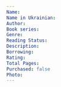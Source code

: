 ```yaml
---
Name: 
Name in Ukrainian: 
Author: 
Book series: 
Genre: 
Reading Status: 
Description: 
Borrowing: 
Rating: 
Total Pages: 
Purchased: false
Photo:
---
```

